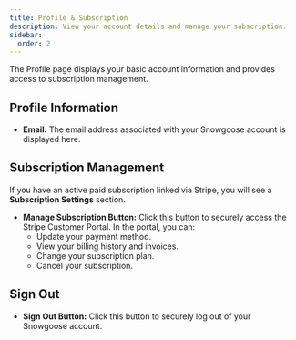 ```yaml
---
title: Profile & Subscription
description: View your account details and manage your subscription.
sidebar:
  order: 2
---
```


The Profile page displays your basic account information and provides access to subscription management.

## Profile Information

- **Email:** The email address associated with your Snowgoose account is displayed here.

## Subscription Management

If you have an active paid subscription linked via Stripe, you will see a **Subscription Settings** section.

- **Manage Subscription Button:** Click this button to securely access the Stripe Customer Portal. In the portal, you can:
  - Update your payment method.
  - View your billing history and invoices.
  - Change your subscription plan.
  - Cancel your subscription.

## Sign Out

- **Sign Out Button:** Click this button to securely log out of your Snowgoose account.
